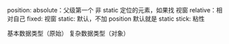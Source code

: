 position: 
absolute：父级第一个 非 static 定位的元素，如果找 视窗
relative：相对自己
fixed:  视窗
static:  默认，不加 position 默认就是 static
stick:  粘性


基本数据类型（原始）
复杂数据类型（对象）